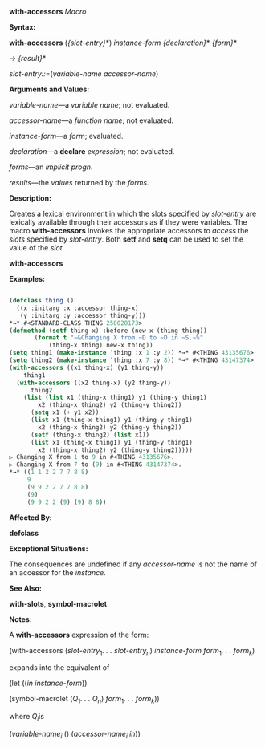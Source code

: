 **with-accessors** *Macro* 



**Syntax:** 



**with-accessors** (*\{slot-entry\}*\*) *instance-form \{declaration\}*\* *\{form\}*\* 



*→ \{result\}*\* 



*slot-entry::*=(*variable-name accessor-name*) 



**Arguments and Values:** 



*variable-name*—a *variable name*; not evaluated. 



*accessor-name*—a *function name*; not evaluated. 



*instance-form*—a *form*; evaluated. 



*declaration*—a **declare** *expression*; not evaluated. 



*forms*—an *implicit progn*. 



*results*—the *values* returned by the *forms*. 



**Description:** 



Creates a lexical environment in which the slots specified by *slot-entry* are lexically available through their accessors as if they were variables. The macro **with-accessors** invokes the appropriate accessors to *access* the *slots* specified by *slot-entry*. Both **setf** and **setq** can be used to set the value of the *slot*. 







 



 



**with-accessors** 



**Examples:**
```lisp

(defclass thing () 
  ((x :initarg :x :accessor thing-x) 
   (y :initarg :y :accessor thing-y))) 
*→* #<STANDARD-CLASS THING 250020173> 
(defmethod (setf thing-x) :before (new-x (thing thing)) 
	   (format t "~&Changing X from ~D to ~D in ~S.~%" 
		   (thing-x thing) new-x thing)) 
(setq thing1 (make-instance ’thing :x 1 :y 2)) *→* #<THING 43135676> 
(setq thing2 (make-instance ’thing :x 7 :y 8)) *→* #<THING 43147374> 
(with-accessors ((x1 thing-x) (y1 thing-y)) 
    thing1 
  (with-accessors ((x2 thing-x) (y2 thing-y)) 
      thing2 
    (list (list x1 (thing-x thing1) y1 (thing-y thing1) 
		x2 (thing-x thing2) y2 (thing-y thing2)) 
	  (setq x1 (+ y1 x2)) 
	  (list x1 (thing-x thing1) y1 (thing-y thing1) 
		x2 (thing-x thing2) y2 (thing-y thing2)) 
	  (setf (thing-x thing2) (list x1)) 
	  (list x1 (thing-x thing1) y1 (thing-y thing1) 
		x2 (thing-x thing2) y2 (thing-y thing2))))) 
▷ Changing X from 1 to 9 in #<THING 43135676>. 
▷ Changing X from 7 to (9) in #<THING 43147374>. 
*→* ((1 1 2 2 7 7 8 8) 
     9 
     (9 9 2 2 7 7 8 8) 
     (9) 
     (9 9 2 2 (9) (9) 8 8)) 

```
**Affected By:** 



**defclass** 



**Exceptional Situations:** 



The consequences are undefined if any *accessor-name* is not the name of an accessor for the *instance*. 



**See Also:** 



**with-slots**, **symbol-macrolet** 



**Notes:** 



A **with-accessors** expression of the form: 



(with-accessors (<i>slot-entry</i><sub>1</sub><i>. . . slot-entry<sub>n</sub></i>) <i>instance-form form</i><sub>1</sub><i>. . . form<sub>k</sub></i>) 







 



 



expands into the equivalent of 



(let ((*in instance-form*)) 



(symbol-macrolet (<i>Q</i><sub>1</sub><i>. . . Q<sub>n</sub></i>) <i>form</i><sub>1</sub><i>. . . form<sub>k</sub></i>)) 



where <i>Q<sub>i</sub></i>is 



(<i>variable-name<sub>i</sub></i> () (<i>accessor-name<sub>i</sub> in</i>)) 



